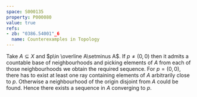 ```yaml
---
space: S000135
property: P000080
value: true
refs:
- zb: "0386.54001"_6
  name: Counterexamples in Topology
---
```


Take $A\subseteq X$ and $p\in \overline A\setminus A$. If $p\neq(0,0)$ then it admits a countable base of neighbourhoods and picking elements of $A$ from each of those neighbourhoods we obtain the required sequence.
For $p=(0,0)$, there has to exist at least one ray
containing elements of $A$ arbitrarily close to $p$. Otherwise a neighbourhood of the origin disjoint from $A$ could be found.
Hence there exists a sequence in $A$ converging to $p$.
